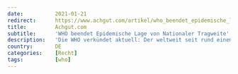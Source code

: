 ```yaml
---
date:          2021-01-21
redirect:      https://www.achgut.com/artikel/who_beendet_epidemische_lage_von_nationaler_tragweite
title:         Achgut.com
subtitle:      'WHO beendet Epidemische Lage von Nationaler Tragweite'
description:   'Die WHO verkündet aktuell: Der weltweit seit rund einem Jahr verwendete PCR-Test zum Nachweis einer Infektion mit dem „neuartigen SARS CoV-2“ ist überhaupt nicht unbesehen geeignet, eine Infektion zu erkennen. Laut  Infektionsschutzgesetzes ist die Einschätzung der WHO zum Gegenstand der deutschen Rechtsordnung gemacht worden. Es lässt sich die Rechtsauffassung vertreten, dass die gesamte Architektur des bundesrepublikanischen Pandemie-Normengebäudes mit der „User Information“ der WHO vom 20. Januar 2021 ihre zentrale Grundlage verloren hat'
country:       DE
categories:    [Recht]
tags:          [who]
---
```

